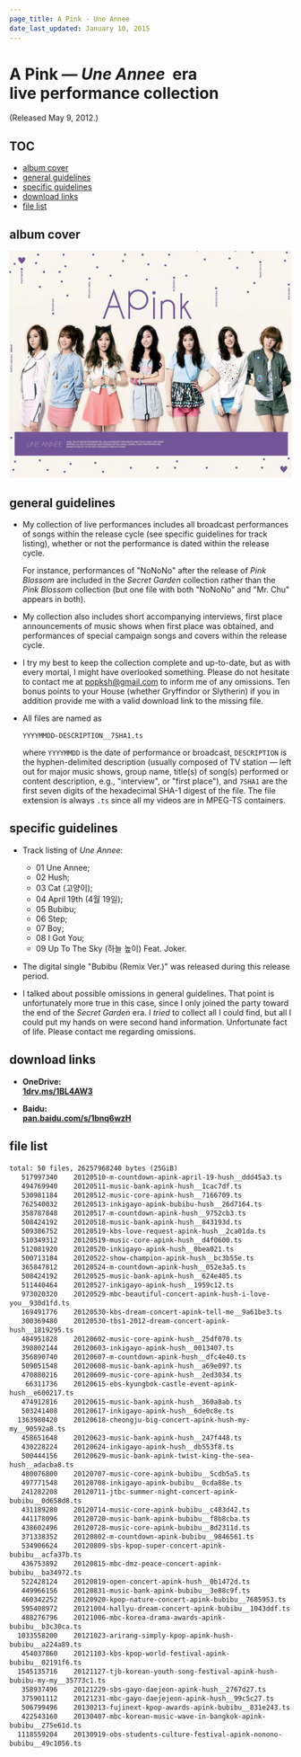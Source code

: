 ```yaml
---
page_title: A Pink - Une Annee
date_last_updated: January 10, 2015
---
```

# A Pink — *Une Annee* &nbsp;era<br>live performance collection

(Released May 9, 2012.)

<h2 id="TOC">TOC</h2>

* [album cover](#album-cover)
* [general guidelines](#general-guidelines)
* [specific guidelines](#specific-guidelines)
* [download links](#download-links)
* [file list](#file-list)

<h2 id="album-cover">album cover</h2>

![album cover](/images/20120509-une-annee__600x600.jpg)

<h2 id="general-guidelines">general guidelines</h2>

* My collection of live performances includes all broadcast performances of songs within the release cycle (see specific guidelines for track listing), whether or not the performance is dated within the release cycle.

  For instance, performances of "NoNoNo" after the release of *Pink Blossom* are included in the *Secret Garden* collection rather than the *Pink Blossom* collection (but one file with both "NoNoNo" and "Mr. Chu" appears in both).

* My collection also includes short accompanying interviews, first place announcements of music shows when first place was obtained, and performances of special campaign songs and covers within the release cycle.

* I try my best to keep the collection complete and up-to-date, but as with every mortal, I might have overlooked something. Please do not hesitate to contact me at <a href="mailto:popksh@gmail.com">popksh@gmail.com</a> to inform me of any omissions. Ten bonus points to your House (whether Gryffindor or Slytherin) if you in addition provide me with a valid download link to the missing file.

* All files are named as

  ```
  YYYYMMDD-DESCRIPTION__7SHA1.ts
  ```

  where `YYYYMMDD` is the date of performance or broadcast, `DESCRIPTION` is the hyphen-delimited description (usually composed
of TV station — left out for major music shows, group name, title(s) of song(s) performed or content description, e.g.,
"interview", or "first place"), and `7SHA1` are the first seven digits of the hexadecimal SHA-1 digest of the file. The file
extension is always `.ts` since all my videos are in MPEG-TS containers.

<h2 id="specific-guidelines">specific guidelines</h2>

* Track listing of *Une Annee*:

  * 01 Une Annee;
  * 02 Hush;
  * 03 Cat (고양이);
  * 04 April 19th (4월 19일);
  * 05 Bubibu;
  * 06 Step;
  * 07 Boy;
  * 08 I Got You;
  * 09 Up To The Sky (하늘 높이) Feat. Joker.

* The digital single "Bubibu (Remix Ver.)" was released during this release period.

* I talked about possible omissions in general guidelines. That point is unfortunately more true in this case, since I only
joined the party toward the end of the *Secret Garden* era. I *tried* to collect all I could find, but all I could put my hands
on were second hand information. Unfortunate fact of life. Please contact me regarding omissions.

<h2 id="download-links">download links</h2>

* **OneDrive:<br>
  [1drv.ms/1BL4AW3](http://1drv.ms/1BL4AW3)**

* **Baidu:<br>
  [pan.baidu.com/s/1bnq6wzH](http://pan.baidu.com/s/1bnq6wzH)**

<h2 id="file-list">file list</h2>

```
total: 50 files, 26257968240 bytes (25GiB)
   517997340    20120510-m-countdown-apink-april-19-hush__ddd45a3.ts
   494769940    20120511-music-bank-apink-hush__1cac7df.ts
   530981184    20120512-music-core-apink-hush__7166709.ts
   762540032    20120513-inkigayo-apink-bubibu-hush__26d7164.ts
   358787848    20120517-m-countdown-apink-hush__9752cb3.ts
   508424192    20120518-music-bank-apink-hush__843193d.ts
   509386752    20120519-kbs-love-request-apink-hush__2ca01da.ts
   510349312    20120519-music-core-apink-hush__d4f0600.ts
   512081920    20120520-inkigayo-apink-hush__0bea021.ts
   500713184    20120522-show-champion-apink-hush__bc3b55e.ts
   365847812    20120524-m-countdown-apink-hush__052e3a5.ts
   508424192    20120525-music-bank-apink-hush__624e485.ts
   511440464    20120527-inkigayo-apink-hush__1959c12.ts
   973020320    20120529-mbc-beautiful-concert-apink-hush-i-love-you__930d1fd.ts
   169491776    20120530-kbs-dream-concert-apink-tell-me__9a61be3.ts
   300369480    20120530-tbs1-2012-dream-concert-apink-hush__1819295.ts
   484951828    20120602-music-core-apink-hush__25df070.ts
   398802144    20120603-inkigayo-apink-hush__0013407.ts
   356890740    20120607-m-countdown-apink-hush__dfc4e40.ts
   509051548    20120608-music-bank-apink-hush__a69e097.ts
   470880216    20120609-music-core-apink-hush__2ed3034.ts
    66311736    20120615-ebs-kyungbok-castle-event-apink-hush__e600217.ts
   474912816    20120615-music-bank-apink-hush__360a8ab.ts
   503241408    20120617-inkigayo-apink-hush__6de0c8e.ts
  1363980420    20120618-cheongju-big-concert-apink-hush-my-my__90592a8.ts
   458651648    20120623-music-bank-apink-hush__247f448.ts
   430228224    20120624-inkigayo-apink-hush__db553f8.ts
   500444156    20120629-music-bank-apink-twist-king-the-sea-hush__adacba8.ts
   480076800    20120707-music-core-apink-bubibu__5cdb5a5.ts
   497771548    20120708-inkigayo-apink-bubibu__0cda88e.ts
   241282208    20120711-jtbc-summer-night-concert-apink-bubibu__0d658d8.ts
   431189280    20120714-music-core-apink-bubibu__c483d42.ts
   441178096    20120720-music-bank-apink-bubibu__f8b8cba.ts
   438602496    20120728-music-core-apink-bubibu__8d2311d.ts
   371338352    20120802-m-countdown-apink-bubibu__9846561.ts
   534906624    20120809-sbs-kpop-super-concert-apink-bubibu__acfa37b.ts
   436753892    20120815-mbc-dmz-peace-concert-apink-bubibu__ba34972.ts
   522428124    20120819-open-concert-apink-hush__0b1472d.ts
   449966156    20120831-music-bank-apink-bubibu__3e88c9f.ts
   460342252    20120920-kpop-nature-concert-apink-bubibu__7685953.ts
   595408972    20121004-hallyu-dream-concert-apink-bubibu__1043ddf.ts
   488276796    20121006-mbc-korea-drama-awards-apink-bubibu__b3c30ca.ts
  1033558200    20121023-arirang-simply-kpop-apink-hush-bubibu__a224a89.ts
   454037860    20121103-kbs-kpop-world-festival-apink-bubibu__02191f6.ts
  1545135716    20121127-tjb-korean-youth-song-festival-apink-hush-bubibu-my-my__35773c1.ts
   358937496    20121229-sbs-gayo-daejeon-apink-hush__2767d27.ts
   375901112    20121231-mbc-gayo-daejejeon-apink-hush__99c5c27.ts
   506799496    20130213-fujinext-kpop-awards-apink-bubibu__831e243.ts
   422543160    20130407-mbc-korean-music-wave-in-bangkok-apink-bubibu__275e61d.ts
  1118559204    20130919-obs-students-culture-festival-apink-nonono-bubibu__49c1056.ts
```
